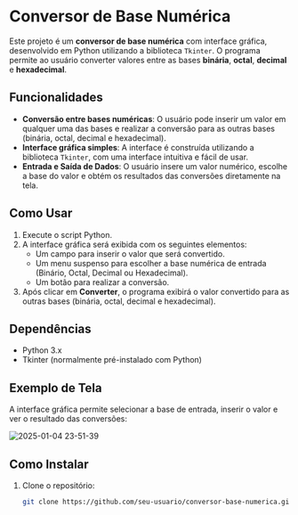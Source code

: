 # Conversor de Base Numérica

Este projeto é um **conversor de base numérica** com interface gráfica, desenvolvido em Python utilizando a biblioteca `Tkinter`. O programa permite ao usuário converter valores entre as bases **binária**, **octal**, **decimal** e **hexadecimal**.

## Funcionalidades

- **Conversão entre bases numéricas**: O usuário pode inserir um valor em qualquer uma das bases e realizar a conversão para as outras bases (binária, octal, decimal e hexadecimal).
- **Interface gráfica simples**: A interface é construída utilizando a biblioteca `Tkinter`, com uma interface intuitiva e fácil de usar.
- **Entrada e Saída de Dados**: O usuário insere um valor numérico, escolhe a base do valor e obtém os resultados das conversões diretamente na tela.

## Como Usar

1. Execute o script Python.
2. A interface gráfica será exibida com os seguintes elementos:
   - Um campo para inserir o valor que será convertido.
   - Um menu suspenso para escolher a base numérica de entrada (Binário, Octal, Decimal ou Hexadecimal).
   - Um botão para realizar a conversão.
3. Após clicar em **Converter**, o programa exibirá o valor convertido para as outras bases (binária, octal, decimal e hexadecimal).

## Dependências

- Python 3.x
- Tkinter (normalmente pré-instalado com Python)

## Exemplo de Tela

A interface gráfica permite selecionar a base de entrada, inserir o valor e ver o resultado das conversões:

![2025-01-04 23-51-39](https://github.com/user-attachments/assets/fa66f84d-af92-4cc2-93eb-c14a1068e17f)

## Como Instalar

1. Clone o repositório:
   ```bash
   git clone https://github.com/seu-usuario/conversor-base-numerica.git
